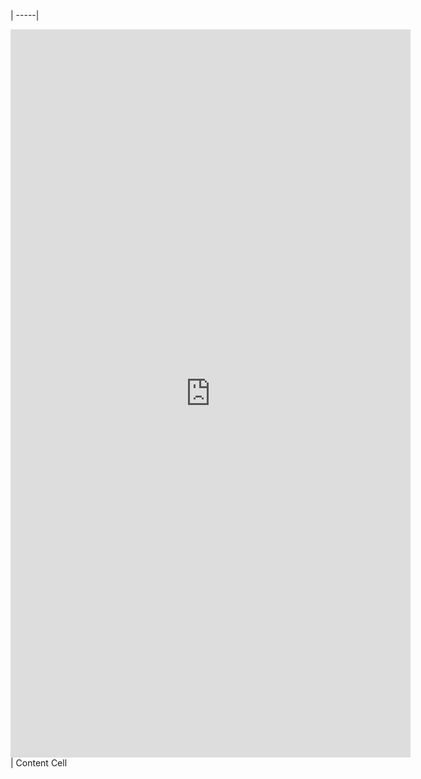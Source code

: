 |
-----|
<iframe src="https://docs.google.com/forms/d/e/1FAIpQLSesNLM6fISHZK_2-EDRbChuLGStZcWz9IYGnSDAa9MMc3IgSw/viewform?embedded=true" width="640px" height="1165px" frameborder="0" marginheight="0" marginwidth="0">Loading…</iframe>  | Content Cell
